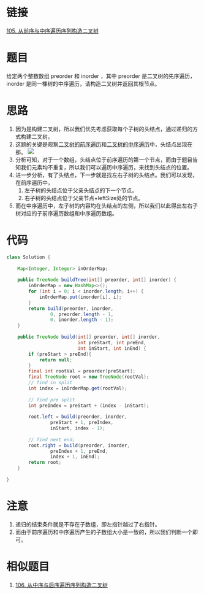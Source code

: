 # 链接

[105. 从前序与中序遍历序列构造二叉树](https://leetcode.cn/problems/construct-binary-tree-from-preorder-and-inorder-traversal/)

# 题目

给定两个整数数组 preorder 和 inorder ，其中 preorder 是二叉树的先序遍历， inorder 是同一棵树的中序遍历，请构造二叉树并返回其根节点。

# 思路
1. 因为是构建二叉树，所以我们优先考虑获取每个子树的头结点，通过递归的方式构建二叉树。
2. 这题的关键是观察[二叉树的前序遍历](二叉树的前序遍历.md)和[二叉树的中序遍历](二叉树的中序遍历.md)中，头结点出现在那。
![](Pasted%20image%2020230309200518.png)
3. 分析可知，对于一个数组，头结点位于前序遍历的第一个节点，而由于题目告知我们元素均不重复，所以我们可以遍历中序遍历，来找到头结点的位置。
4. 进一步分析，有了头结点，下一步就是找左右子树的头结点。我们可以发现，在前序遍历中，
	1. 左子树的头结点位于父亲头结点的下一个节点。
	2. 右子树的头结点位于父亲节点+leftSize处的节点。
3. 而在中序遍历中，左子树的内容均在头结点的左侧，所以我们以此得出左右子树对应的子前序遍历数组和中序遍历数组。

# 代码

```java
class Solution {  
  
    Map<Integer, Integer> inOrderMap;  
  
    public TreeNode buildTree(int[] preorder, int[] inorder) {  
        inOrderMap = new HashMap<>();  
        for (int i = 0; i < inorder.length; i++) {  
            inOrderMap.put(inorder[i], i);  
        }  
        return build(preorder, inorder,  
                0, preorder.length - 1,  
                0, inorder.length - 1);  
    }  
  
    public TreeNode build(int[] preorder, int[] inorder,  
                          int preStart, int preEnd,  
                          int inStart, int inEnd) {  
        if (preStart > preEnd){  
            return null;  
        }  
        final int rootVal = preorder[preStart];  
        final TreeNode root = new TreeNode(rootVal);  
        // find in split  
        int index = inOrderMap.get(rootVal);  
  
        // find pre split  
        int preIndex = preStart + (index - inStart);  
  
        root.left = build(preorder, inorder,  
                preStart + 1, preIndex,  
                inStart, index - 1);  
  
        // find next end;  
        root.right = build(preorder, inorder,  
                preIndex + 1, preEnd,  
                index + 1, inEnd);  
        return root;  
    }  
  
}
```

# 注意
1. 递归的结束条件就是不存在子数组，即左指针越过了右指针。
2. 而由于前序遍历和中序遍历产生的子数组大小是一致的，所以我们判断一个即可。

# 相似题目
1. [106. 从中序与后序遍历序列构造二叉树](106.%20从中序与后序遍历序列构造二叉树.md)